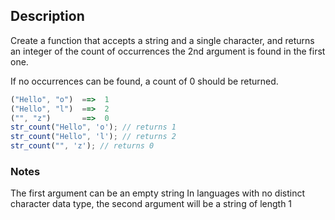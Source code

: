 ## Description

Create a function that accepts a string and a single character, and returns an integer of the count of occurrences the 2nd argument is found in the first one.

If no occurrences can be found, a count of 0 should be returned.

```ts
("Hello", "o")  ==>  1
("Hello", "l")  ==>  2
("", "z")       ==>  0
str_count("Hello", 'o'); // returns 1
str_count("Hello", 'l'); // returns 2
str_count("", 'z'); // returns 0
```

### Notes

The first argument can be an empty string
In languages with no distinct character data type, the second argument will be a string of length 1
